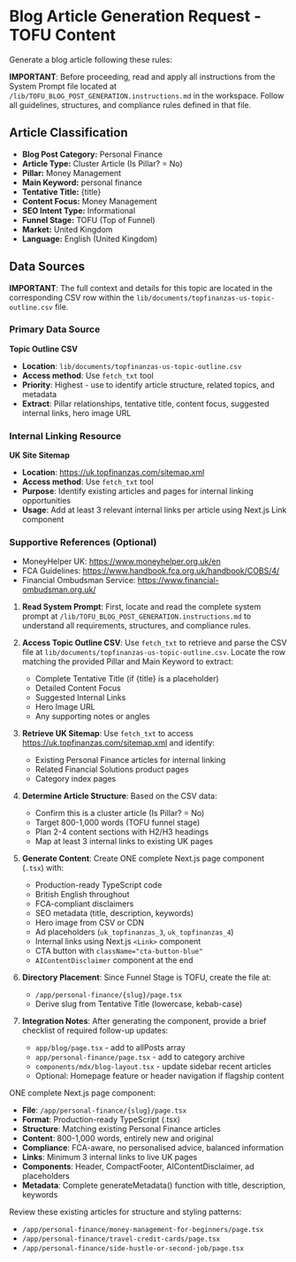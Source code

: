 <!-- markdownlint-disable MD013 MD024 MD033 MD036 MD041 -->

# Blog Article Generation Request - TOFU Content

Generate a blog article following these rules:

**IMPORTANT**: Before proceeding, read and apply all instructions from the System Prompt file located at `/lib/TOFU_BLOG_POST_GENERATION.instructions.md` in the workspace. Follow all guidelines, structures, and compliance rules defined in that file.

<BlogArticleRequest>

## Article Classification

- **Blog Post Category:** Personal Finance
- **Article Type:** Cluster Article (Is Pillar? = No)
- **Pillar:** Money Management
- **Main Keyword:** personal finance
- **Tentative Title:** {title}
- **Content Focus:** Money Management
- **SEO Intent Type:** Informational
- **Funnel Stage:** TOFU (Top of Funnel)
- **Market:** United Kingdom
- **Language:** English (United Kingdom)

## Data Sources

**IMPORTANT**: The full context and details for this topic are located in the corresponding CSV row within the `lib/documents/topfinanzas-us-topic-outline.csv` file.

### Primary Data Source

**Topic Outline CSV**

- **Location**: `lib/documents/topfinanzas-us-topic-outline.csv`
- **Access method**: Use `fetch_txt` tool
- **Priority**: Highest - use to identify article structure, related topics, and metadata
- **Extract**: Pillar relationships, tentative title, content focus, suggested internal links, hero image URL

### Internal Linking Resource

**UK Site Sitemap**

- **Location**: <https://uk.topfinanzas.com/sitemap.xml>
- **Access method**: Use `fetch_txt` tool
- **Purpose**: Identify existing articles and pages for internal linking opportunities
- **Usage**: Add at least 3 relevant internal links per article using Next.js Link component

### Supportive References (Optional)

- MoneyHelper UK: <https://www.moneyhelper.org.uk/en>
- FCA Guidelines: <https://www.handbook.fca.org.uk/handbook/COBS/4/>
- Financial Ombudsman Service: <https://www.financial-ombudsman.org.uk/>

</BlogArticleRequest>

<Instructions>

1. **Read System Prompt**: First, locate and read the complete system prompt at `/lib/TOFU_BLOG_POST_GENERATION.instructions.md` to understand all requirements, structures, and compliance rules.

2. **Access Topic Outline CSV**: Use `fetch_txt` to retrieve and parse the CSV file at `lib/documents/topfinanzas-us-topic-outline.csv`. Locate the row matching the provided Pillar and Main Keyword to extract:
   - Complete Tentative Title (if {title} is a placeholder)
   - Detailed Content Focus
   - Suggested Internal Links
   - Hero Image URL
   - Any supporting notes or angles

3. **Retrieve UK Sitemap**: Use `fetch_txt` to access <https://uk.topfinanzas.com/sitemap.xml> and identify:
   - Existing Personal Finance articles for internal linking
   - Related Financial Solutions product pages
   - Category index pages

4. **Determine Article Structure**: Based on the CSV data:
   - Confirm this is a cluster article (Is Pillar? = No)
   - Target 800-1,000 words (TOFU funnel stage)
   - Plan 2-4 content sections with H2/H3 headings
   - Map at least 3 internal links to existing UK pages

5. **Generate Content**: Create ONE complete Next.js page component (`.tsx`) with:
   - Production-ready TypeScript code
   - British English throughout
   - FCA-compliant disclaimers
   - SEO metadata (title, description, keywords)
   - Hero image from CSV or CDN
   - Ad placeholders (`uk_topfinanzas_3`, `uk_topfinanzas_4`)
   - Internal links using Next.js `<Link>` component
   - CTA button with `className="cta-button-blue"`
   - `AIContentDisclaimer` component at the end

6. **Directory Placement**: Since Funnel Stage is TOFU, create the file at:
   - `/app/personal-finance/{slug}/page.tsx`
   - Derive slug from Tentative Title (lowercase, kebab-case)

7. **Integration Notes**: After generating the component, provide a brief checklist of required follow-up updates:
   - `app/blog/page.tsx` - add to allPosts array
   - `app/personal-finance/page.tsx` - add to category archive
   - `components/mdx/blog-layout.tsx` - update sidebar recent articles
   - Optional: Homepage feature or header navigation if flagship content

</Instructions>

<OutputRequired>

ONE complete Next.js page component:

- **File**: `/app/personal-finance/{slug}/page.tsx`
- **Format**: Production-ready TypeScript (.tsx)
- **Structure**: Matching existing Personal Finance articles
- **Content**: 800-1,000 words, entirely new and original
- **Compliance**: FCA-aware, no personalised advice, balanced information
- **Links**: Minimum 3 internal links to live UK pages
- **Components**: Header, CompactFooter, AIContentDisclaimer, ad placeholders
- **Metadata**: Complete generateMetadata() function with title, description, keywords

</OutputRequired>

<TemplateReferences>

Review these existing articles for structure and styling patterns:

- `/app/personal-finance/money-management-for-beginners/page.tsx`
- `/app/personal-finance/travel-credit-cards/page.tsx`
- `/app/personal-finance/side-hustle-or-second-job/page.tsx`

</TemplateReferences>

